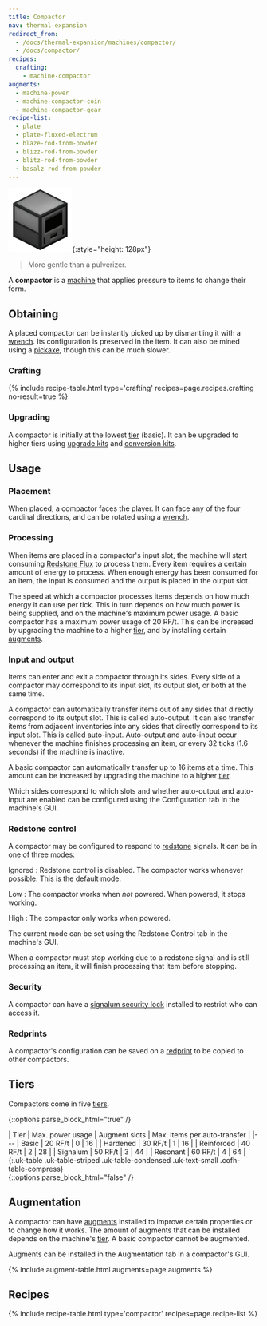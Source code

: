 ```yaml
---
title: Compactor
nav: thermal-expansion
redirect_from:
  - /docs/thermal-expansion/machines/compactor/
  - /docs/compactor/
recipes:
  crafting:
    - machine-compactor
augments:
  - machine-power
  - machine-compactor-coin
  - machine-compactor-gear
recipe-list:
  - plate
  - plate-fluxed-electrum
  - blaze-rod-from-powder
  - blizz-rod-from-powder
  - blitz-rod-from-powder
  - basalz-rod-from-powder
---
```


![Compactor](/assets/images/thermal-expansion/compactor.png){:style="height: 128px"}

> More gentle than a pulverizer.


A **compactor** is a [machine](/docs/machines/) that applies pressure to items
to change their form.


Obtaining
---------

A placed compactor can be instantly picked up by dismantling it with a
[wrench](/docs/wrenches/). Its configuration is preserved in the item. It can
also be mined using a [pickaxe](https://minecraft.gamepedia.com/Pickaxe), though
this can be much slower.

### Crafting
{% include recipe-table.html type='crafting' recipes=page.recipes.crafting no-result=true %}

### Upgrading
A compactor is initially at the lowest [tier](#tiers) (basic). It can be
upgraded to higher tiers using [upgrade kits](/docs/upgrade-kits/) and
[conversion kits](/docs/conversion-kits/).


Usage
-----

### Placement
When placed, a compactor faces the player. It can face any of the four cardinal
directions, and can be rotated using a [wrench](/docs/wrenches/).

### Processing
When items are placed in a compactor's input slot, the machine will start
consuming [Redstone Flux](/docs/redstone-flux/) to process them. Every item
requires a certain amount of energy to process. When enough energy has been
consumed for an item, the input is consumed and the output is placed in the
output slot.

The speed at which a compactor processes items depends on how much energy it can
use per tick. This in turn depends on how much power is being supplied, and on
the machine's maximum power usage. A basic compactor has a maximum power usage
of 20 RF/t. This can be increased by upgrading the machine to a higher
[tier](#tiers), and by installing certain [augments](#augmentation).

### Input and output
Items can enter and exit a compactor through its sides. Every side of a
compactor may correspond to its input slot, its output slot, or both at the same
time.

A compactor can automatically transfer items out of any sides that directly
correspond to its output slot. This is called auto-output. It can also transfer
items from adjacent inventories into any sides that directly correspond to its
input slot. This is called auto-input. Auto-output and auto-input occur whenever
the machine finishes processing an item, or every 32 ticks (1.6 seconds) if the
machine is inactive.

A basic compactor can automatically transfer up to 16 items at a time. This
amount can be increased by upgrading the machine to a higher [tier](#tiers).

Which sides correspond to which slots and whether auto-output and auto-input are
enabled can be configured using the Configuration tab in the machine's GUI.

### Redstone control
A compactor may be configured to respond to
[redstone](https://minecraft.gamepedia.com/Redstone) signals. It can be in one
of three modes:

Ignored
: Redstone control is disabled. The compactor works whenever possible. This is
the default mode.

Low
: The compactor works when *not* powered. When powered, it stops working.

High
: The compactor only works when powered.

The current mode can be set using the Redstone Control tab in the machine's GUI.

When a compactor must stop working due to a redstone signal and is still
processing an item, it will finish processing that item before stopping.

### Security
A compactor can have a [signalum security lock](/docs/signalum-security-lock/)
installed to restrict who can access it.

### Redprints
A compactor's configuration can be saved on a [redprint](/docs/redprint/) to be
copied to other compactors.


Tiers
-----

Compactors come in five [tiers](/docs/tiers/).

{::options parse_block_html="true" /}
<div class="uk-overflow-container">
| Tier | Max. power usage | Augment slots | Max. items per auto-transfer |
|---
| Basic | 20 RF/t | 0 | 16 |
| Hardened | 30 RF/t | 1 | 16 |
| Reinforced | 40 RF/t | 2 | 28 |
| Signalum | 50 RF/t | 3 | 44 |
| Resonant | 60 RF/t | 4 | 64 |
{:.uk-table .uk-table-striped .uk-table-condensed .uk-text-small .cofh-table-compress}
</div>
{::options parse_block_html="false" /}


Augmentation
------------

A compactor can have [augments](/docs/augments/) installed to improve certain
properties or to change how it works. The amount of augments that can be
installed depends on the machine's [tier](#tiers). A basic compactor cannot be
augmented.

Augments can be installed in the Augmentation tab in a compactor's GUI.

{% include augment-table.html augments=page.augments %}


Recipes
-------

{% include recipe-table.html type='compactor' recipes=page.recipe-list %}
